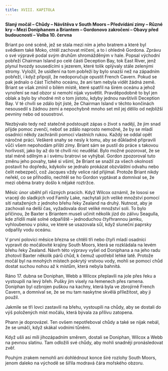 ```yaml
---
title: XVIII. KAPITOLA
---
```


**Slaný močál – Chůdy – Návštěva v South Moors – Předvídání zimy – Různé kry – Mezi Doniphanem a Briantem – Gordonovo zakročení – Obavy před budoucností – Volba 10. června**

Briant po oné scéně, jež se stala mezi ním a jeho bratrem a které byl svědkem také Moko, chtěl zachovat mlčení, a to i ohledně Gordona. Zprávu o své výpravě podal svým druhům shromážděným v hale. Popsal východní pobřeží Chairman Island po celé části Deception Bay, tok East River, jenž plynul hvozdy sousedícími s jezerem, které tolik oplývaly stále zelenými stromy. Vyložil, že usídlení na tom pobřeží by bylo snazší než na západním pobřeží, i když připojil, že nedoporučuje opustit French Cavern. Pokud se pak jednalo o část Tichého oceánu, že ani tam nebyla vidět žádná země. Briant se však zmínil o bílém místě, které spatřil na širém oceánu a jehož vynoření se nad obzor si nemohl nijak vysvětlit. Pravděpodobně to byl jen oblak a bylo by vhodné mít o tom jistotu, kdyby jednou navštívili Deception Bay. V té chvíli se zdálo být jisté, že Chairman Island v těchto končinách nesousedil s žádnou zemí a nepochybně mnoho set mil jej dělilo od nejbližší pevniny nebo od souostroví.

Nezbývalo tedy než statečně podstoupit zápas o život s nadějí, že jim snad přijde pomoc zvenčí, neboť se zdálo naprosto nemožné, že by se mladí osadníci někdy zachránili pomocí vlastních rukou. Každý se oddal opět náročné práci. Veškeré snahy se nesly k tomu, aby se důkladně připravili vůči všem nepohodám příští zimy. Briant sám se pustil do práce s takovou horlivostí, jako by až do té chvíli nic neudělal. Bylo možné pozorovat, že se stal méně sdílným a i svému bratrovi se vyhýbal. Gordon zpozoroval tuto změnu jeho povahy, také si všiml, že Briant se snažil za všech okolností postavit ho dopředu, kdykoliv se jednalo prokázat obzvláštní odvahu nebo čelit nebezpečí, což Jacques vždy velice rád přijímal. Protože Briant nikdy neřekl, co se přihodilo, nechtěl se ho Gordon vyptávat a domníval se, že mezi oběma bratry došlo k nějaké roztržce.

Měsíc únor uběhl při různých pracích. Když Wilcox oznámil, že lososi se vracejí do sladkých vod Family Lake, nachytali jich veliké množství pomocí sítí natažených z jednoho břehu řeky Zealand na druhý. Nutnost, aby je zachovali na delší čas, vyžadovala dost veliké množství soli. To bylo příčinou, že Baxter s Briantem museli učinit několik jízd do zálivu Seagulla, kde zřídili malé solné odpařiště – jednoduchou čtyřhrannou jamku, vyhloubenou v písku, ve které se usazovala sůl, když sluneční paprsky odpařily vodu oceánu.

V první polovici měsíce března se chtěli tři nebo čtyři mladí osadníci vypravit do močálovité krajiny South Moors, která se rozkládala na levém břehu řeky Zealand. Návrh této výpravy vyšel od Doniphana a na jeho radu zhotovil Baxter několik párů chůd, k čemuž upotřebil lehké latě. Protože močál byl na mnohých místech pokrytý vrstvou vody, mohli se pomocí chůd dostat suchou nohou až k místům, která nebyla bahnitá.

Ráno 17. dubna se Doniphan, Webb a Wilcox přeplavili na jole přes řeku a vystoupili na levý břeh. Pušky jim visely na řemenech přes ramena. Doniphan byl ozbrojen puškou na kachny, která byla ve zbrojírně French Cavern, a domníval se, že se mu tam naskytne skvělá příležitost, aby ji použil.

Jakmile se tři lovci zastavili na břehu, vystoupili na chůdy, aby se dostali do výš položených míst močálu, která bývala za přílivu zatopena.

Phann je doprovázel. Ten ovšem nepotřeboval chůdy a také se nijak nebál, že se umáčí, když skákal vodními tůněmi.

Když ušli asi míli jihozápadním směrem, dostali se Doniphan, Wilcox a Webb na pevnou slatinu. Tam odložili své chůdy, aby mohli snadněji pronásledovat zvěř.

Pouhým zrakem nemohli ani dohlédnout konce širé rozlohy South Moors, jenom daleko na východě se šířila modravá čára mořského obzoru.
